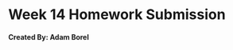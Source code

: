 <html>
    <head>
        <title> Week 14 Homework Submission </title>
    </head>

  <body>
    <h1>Week 14 Homework Submission</h1>
    <h4>Created By: Adam Borel</h4>
  </body>

</html>  
